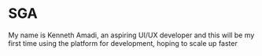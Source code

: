 # SGA

My name is Kenneth Amadi, an aspiring UI/UX developer and this will be my first time using the platform for development, hoping to scale up faster
